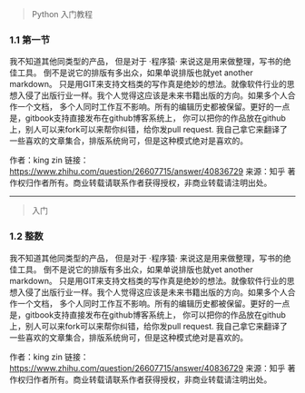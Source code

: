> Python 入门教程
### 1.1 第一节

我不知道其他同类型的产品， 但是对于 ·程序猿· 来说这是用来做整理，写书的绝佳工具。 倒不是说它的排版有多出众，如果单说排版也就yet another markdown。 只是用GIT来支持文档类的写作真是绝妙的想法。就像软件行业的思想入侵了出版行业一样。我个人觉得这应该是未来书籍出版的方向。如果多个人合作一个文档， 多个人同时工作互不影响。所有的编辑历史都被保留。更好的一点是，gitbook支持直接发布在github博客系统上， 你可以把你的作品放在github上，别人可以来fork可以来帮你纠错，给你发pull request. 我自己拿它来翻译了一些喜欢的文章集合，排版系统尙可，但是这种模式绝对是喜欢的。

作者：king zin
链接：https://www.zhihu.com/question/26607715/answer/40836729
来源：知乎
著作权归作者所有。商业转载请联系作者获得授权，非商业转载请注明出处。



---

> 入门
### 1.2 整数

我不知道其他同类型的产品， 但是对于 ·程序猿· 来说这是用来做整理，写书的绝佳工具。 倒不是说它的排版有多出众，如果单说排版也就yet another markdown。 只是用GIT来支持文档类的写作真是绝妙的想法。就像软件行业的思想入侵了出版行业一样。我个人觉得这应该是未来书籍出版的方向。如果多个人合作一个文档， 多个人同时工作互不影响。所有的编辑历史都被保留。更好的一点是，gitbook支持直接发布在github博客系统上， 你可以把你的作品放在github上，别人可以来fork可以来帮你纠错，给你发pull request. 我自己拿它来翻译了一些喜欢的文章集合，排版系统尙可，但是这种模式绝对是喜欢的。

作者：king zin
链接：https://www.zhihu.com/question/26607715/answer/40836729
来源：知乎
著作权归作者所有。商业转载请联系作者获得授权，非商业转载请注明出处。